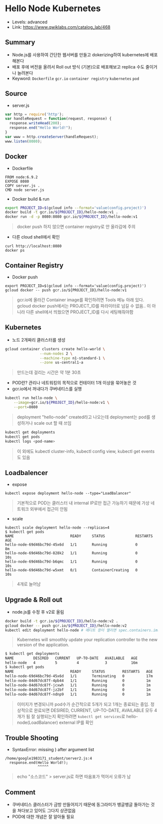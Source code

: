 # Hello Node Kubernetes
- Levels: advanced
- Link: https://www.qwiklabs.com/catalog_lab/468

## Summary
- Node.js를 사용하여 간단한 웹서버를 만들고 dokerizing하여 kubernetes에 배포해본다
- 배포 후에 버전을 올려서 Roll out 방식 (기본)으로 배포해보고 replica 수도 줄이거나 늘려본다
- Keyword: `Dockerfile` `gcr.io` `container registry` `kubernetes` `pod`

## Source
- server.js
~~~js
var http = require('http');
var handleRequest = function(request, response) {
  response.writeHead(200);
  response.end("Hello World!");
}
var www = http.createServer(handleRequest);
www.listen(8080);
~~~

## Docker
- Dockerfile
~~~
FROM node:6.9.2
EXPOSE 8080
COPY server.js .
CMD node server.js
~~~
- Docker build & run
~~~bash
export PROJECT_ID=$(gcloud info --format='value(config.project)')
docker build -t gcr.io/${PROJECT_ID}/hello-node:v1 .
docker run -d -p 8080:8080 gcr.io/${PROJECT_ID}/hello-node:v1
~~~
> docker push 하지 않으면 container registry로 안 올라감에 주의
- 다른 cloud shell에서 확인
~~~
curl http://localhost:8080
docker ps
~~~

## Container Registry
- Docker push
~~~
export PROJECT_ID=$(gcloud info --format='value(config.project)')
gcloud docker -- push gcr.io/${PROJECT_ID}/hello-node:v1
~~~
> gcr.io에 올라간 Container image를 확인하려면 Tools 메뉴 아래 있다.
> gcloud docker push에서는 PROJECT_ID를 파라미터로 넘길 수 없음.. 이 아니라 다른 shell에서 띄웠으면 PROJECT_ID를 다시 세팅해줘야함

## Kubernetes
- 노드 2개짜리 클러스터를 생성
~~~bash
gcloud container clusters create hello-world \
                --num-nodes 2 \
                --machine-type n1-standard-1 \
                --zone us-central1-a
~~~
> 만드는데 걸리는 시간은 약 1분 30초
- POD란? 관리나 네트워킹의 목적으로 컨테이터 1개 이상을 묶어놓은 것
- gcr.io에서 꺼내다가 쿠버네티스를 실행
~~~bash
kubectl run hello-node \
    --image=gcr.io/${PROJECT_ID}/hello-node:v1 \
    --port=8080
~~~
> deployment "hello-node" created라고 나오는데 deployment는 pod를 생성하거나 scale out 할 때 쓰임
~~~bash
kubectl get deployments
kubectl get pods
kubectl logs <pod-name>
~~~
> 이 외에도 kubectl cluster-info, kubectl config view, kubectl get events도 있음 

## Loadbalencer
- expose 
~~~
kubectl expose deployment hello-node --type="LoadBalancer"
~~~
> 기본적으로 POD는 클러스터 내 internal IP로만 접근 가능하기 때문에 가상 네트워크 외부에서 접근이 안됨
- scale
~~~
kubectl scale deployment hello-node --replicas=4
$ kubectl get pods
NAME                          READY     STATUS              RESTARTS   AGE
hello-node-69d46bc79d-45x6d   1/1       Running             0          8m
hello-node-69d46bc79d-828k2   1/1       Running             0          10s
hello-node-69d46bc79d-b6qmc   1/1       Running             0          10s
hello-node-69d46bc79d-w5xmt   0/1       ContainerCreating   0          10s
~~~
> 4개로 늘어남

## Upgrade & Roll out
- node.js를 수정 후 v2로 올림
~~~bash
docker build -t gcr.io/${PROJECT_ID}/hello-node:v2 .
gcloud docker -- push gcr.io/${PROJECT_ID}/hello-node:v2
kubectl edit deployment hello-node # 에디트 창이 열리면 spec.containers.image를 v2로 변경
~~~
> Kubernetes will smoothly update your replication controller to the new version of the application.
~~~bash
$ kubectl get deployments
NAME         DESIRED   CURRENT   UP-TO-DATE   AVAILABLE   AGE
hello-node   4         5         4            3           16m
$ kubectl get pods
NAME                          READY     STATUS        RESTARTS   AGE
hello-node-69d46bc79d-45x6d   1/1       Terminating   0          17m
hello-node-84d67dc87f-4pb44   1/1       Running       0          1m
hello-node-84d67dc87f-jcxwh   1/1       Running       0          1m
hello-node-84d67dc87f-jz2bf   1/1       Running       0          1m
hello-node-84d67dc87f-ndnp9   1/1       Running       0          1m
~~~
> 이미지가 변경되니까 pod수가 순간적으로 5개가 되고 1개는 종료되는 중임. 정상적으로 완료되면 DESIRED, CURRENT, UP-TO-DATE, AVAILABLE 모두 4개가 됨
> 잘 실행되는지 확인하려면 `kubectl get services`로 hello-node(LoadBalancer) external IP를 확인


## Trouble Shooting
- SyntaxError: missing ) after argument list 
~~~
/home/google1983171_student/server2.js:4
  response.end(Hello World!);
               ^^^^^
~~~
> echo "소스코드" > server.js로 하면 따옴표가 먹어서 오류가 남

## Comment
- 쿠버네티스 클러스터가 금방 만들어지기 때문에 동그라미가 뱅글뱅글 돌아가는 것을 쳐다보고 있어도 그다지 상관없음
- POD에 대한 개념은 잘 알아둘 필요
